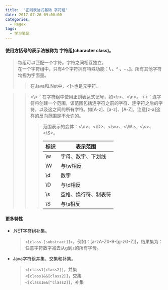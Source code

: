 ```yaml
---
title:  "正则表达式基础 字符组"
date: 2017-07-26 09:00:00
categories:
  - Regex
tags:
  - 学习笔记
---
```




#### 使用方括号的表示法被称为 **字符组(character class)**。
> 每组可以匹配一个字符。字符之间相互独立。  
>  在一个字符组中，只有4个字符拥有特殊功能：**\ 、^ 、- 、]**。所有其他字符均视为字面量。
>> 在Java和.Net中，<]>也是元字符。  

>> <\\>：在字符组中使用正则表达式记号，如<\r>、<\n>。
>> <->：连字符将创建一个范围，该范围包括连字符之前的字符、连字符之后的字符，以及这之间的所有字符。如[A-z]、[a-z]、[A-Z]，注意[z-a]这样的反向范围是不允许的。
>>> 范围表示的变体：<\d>、<\D>、<\w>、<\W>、<\s>、<\S>。  
>>>
>>> |标识|表示范围|
>>> |---|---|
>>> |\w|字母、数字、下划线|
>>> |\W|与\w相反|
>>> |\d|数字|
>>> |\D|与\d相反|
>>> |\s|空格、换行符、制表符|
>>> |\S|与\s相反|

#### 更多特性
- .NET字符组补集。
  > `<[class-[substract]]>`，例如：[a-zA-Z0-9-[g-zG-Z]]，结果集为：任意字符数字减去从g到z的所有字母。
- Java字符组并集、交集和补集。  
  > `<[class1[class2]]`，并集  
  > `<[class1&&[class2]]`，交集  
  > `<[class1&&[^class2]]`，补集  
